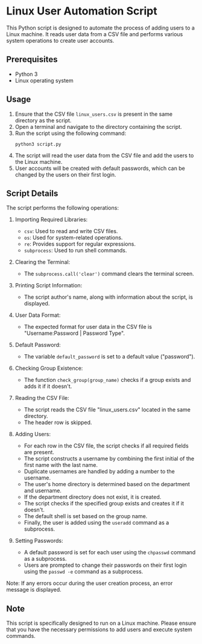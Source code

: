 # Linux User Automation Script

This Python script is designed to automate the process of adding users to a Linux machine. It reads user data from a CSV file and performs various system operations to create user accounts.

## Prerequisites
- Python 3
- Linux operating system

## Usage
1. Ensure that the CSV file `linux_users.csv` is present in the same directory as the script.
2. Open a terminal and navigate to the directory containing the script.
3. Run the script using the following command:
   ```
   python3 script.py
   ```
4. The script will read the user data from the CSV file and add the users to the Linux machine.
5. User accounts will be created with default passwords, which can be changed by the users on their first login.

## Script Details
The script performs the following operations:

1. Importing Required Libraries:
   - `csv`: Used to read and write CSV files.
   - `os`: Used for system-related operations.
   - `re`: Provides support for regular expressions.
   - `subprocess`: Used to run shell commands.

2. Clearing the Terminal:
   - The `subprocess.call('clear')` command clears the terminal screen.

3. Printing Script Information:
   - The script author's name, along with information about the script, is displayed.

4. User Data Format:
   - The expected format for user data in the CSV file is "Username:Password | Password Type".

5. Default Password:
   - The variable `default_password` is set to a default value ("password").

6. Checking Group Existence:
   - The function `check_group(group_name)` checks if a group exists and adds it if it doesn't.

7. Reading the CSV File:
   - The script reads the CSV file "linux_users.csv" located in the same directory.
   - The header row is skipped.

8. Adding Users:
   - For each row in the CSV file, the script checks if all required fields are present.
   - The script constructs a username by combining the first initial of the first name with the last name.
   - Duplicate usernames are handled by adding a number to the username.
   - The user's home directory is determined based on the department and username.
   - If the department directory does not exist, it is created.
   - The script checks if the specified group exists and creates it if it doesn't.
   - The default shell is set based on the group name.
   - Finally, the user is added using the `useradd` command as a subprocess.

9. Setting Passwords:
   - A default password is set for each user using the `chpasswd` command as a subprocess.
   - Users are prompted to change their passwords on their first login using the `passwd -e` command as a subprocess.

Note: If any errors occur during the user creation process, an error message is displayed.

## Note
This script is specifically designed to run on a Linux machine. Please ensure that you have the necessary permissions to add users and execute system commands.
